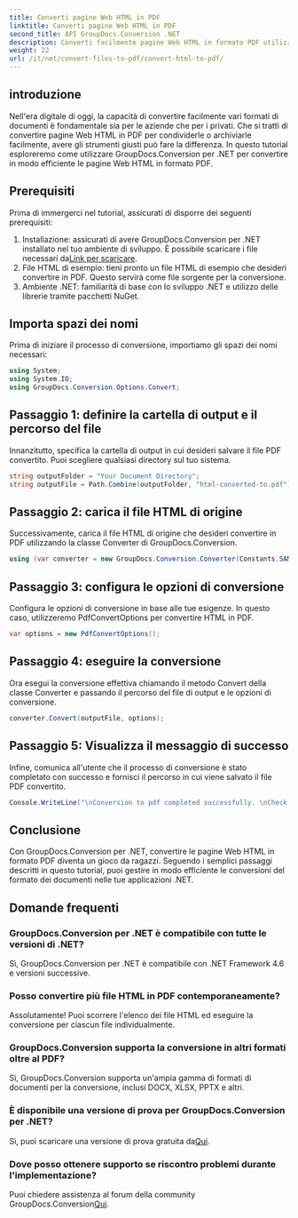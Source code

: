 ```yaml
---
title: Converti pagine Web HTML in PDF
linktitle: Converti pagine Web HTML in PDF
second_title: API GroupDocs.Conversion .NET
description: Converti facilmente pagine Web HTML in formato PDF utilizzando GroupDocs.Conversion per .NET. Segui la nostra guida passo passo per una conversione perfetta del formato del documento.
weight: 22
url: /it/net/convert-files-to-pdf/convert-html-to-pdf/
---
```

## introduzione
Nell'era digitale di oggi, la capacità di convertire facilmente vari formati di documenti è fondamentale sia per le aziende che per i privati. Che si tratti di convertire pagine Web HTML in PDF per condividerle o archiviarle facilmente, avere gli strumenti giusti può fare la differenza. In questo tutorial esploreremo come utilizzare GroupDocs.Conversion per .NET per convertire in modo efficiente le pagine Web HTML in formato PDF.
## Prerequisiti
Prima di immergerci nel tutorial, assicurati di disporre dei seguenti prerequisiti:
1.  Installazione: assicurati di avere GroupDocs.Conversion per .NET installato nel tuo ambiente di sviluppo. È possibile scaricare i file necessari da[Link per scaricare](https://releases.groupdocs.com/conversion/net/).
2. File HTML di esempio: tieni pronto un file HTML di esempio che desideri convertire in PDF. Questo servirà come file sorgente per la conversione.
3. Ambiente .NET: familiarità di base con lo sviluppo .NET e utilizzo delle librerie tramite pacchetti NuGet.

## Importa spazi dei nomi
Prima di iniziare il processo di conversione, importiamo gli spazi dei nomi necessari:
```csharp
using System;
using System.IO;
using GroupDocs.Conversion.Options.Convert;
```

## Passaggio 1: definire la cartella di output e il percorso del file
Innanzitutto, specifica la cartella di output in cui desideri salvare il file PDF convertito. Puoi scegliere qualsiasi directory sul tuo sistema.
```csharp
string outputFolder = "Your Document Directory";
string outputFile = Path.Combine(outputFolder, "html-converted-to.pdf");
```
## Passaggio 2: carica il file HTML di origine
Successivamente, carica il file HTML di origine che desideri convertire in PDF utilizzando la classe Converter di GroupDocs.Conversion.
```csharp
using (var converter = new GroupDocs.Conversion.Converter(Constants.SAMPLE_HTML))
```
## Passaggio 3: configura le opzioni di conversione
Configura le opzioni di conversione in base alle tue esigenze. In questo caso, utilizzeremo PdfConvertOptions per convertire HTML in PDF.
```csharp
var options = new PdfConvertOptions();
```
## Passaggio 4: eseguire la conversione
Ora esegui la conversione effettiva chiamando il metodo Convert della classe Converter e passando il percorso del file di output e le opzioni di conversione.
```csharp
converter.Convert(outputFile, options);
```
## Passaggio 5: Visualizza il messaggio di successo
Infine, comunica all'utente che il processo di conversione è stato completato con successo e fornisci il percorso in cui viene salvato il file PDF convertito.
```csharp
Console.WriteLine("\nConversion to pdf completed successfully. \nCheck output in {0}", outputFolder);
```

## Conclusione
Con GroupDocs.Conversion per .NET, convertire le pagine Web HTML in formato PDF diventa un gioco da ragazzi. Seguendo i semplici passaggi descritti in questo tutorial, puoi gestire in modo efficiente le conversioni del formato dei documenti nelle tue applicazioni .NET.
## Domande frequenti
### GroupDocs.Conversion per .NET è compatibile con tutte le versioni di .NET?
Sì, GroupDocs.Conversion per .NET è compatibile con .NET Framework 4.6 e versioni successive.
### Posso convertire più file HTML in PDF contemporaneamente?
Assolutamente! Puoi scorrere l'elenco dei file HTML ed eseguire la conversione per ciascun file individualmente.
### GroupDocs.Conversion supporta la conversione in altri formati oltre al PDF?
Sì, GroupDocs.Conversion supporta un'ampia gamma di formati di documenti per la conversione, inclusi DOCX, XLSX, PPTX e altri.
### È disponibile una versione di prova per GroupDocs.Conversion per .NET?
 Sì, puoi scaricare una versione di prova gratuita da[Qui](https://releases.groupdocs.com/).
### Dove posso ottenere supporto se riscontro problemi durante l'implementazione?
 Puoi chiedere assistenza al forum della community GroupDocs.Conversion[Qui](https://forum.groupdocs.com/c/conversion/11).